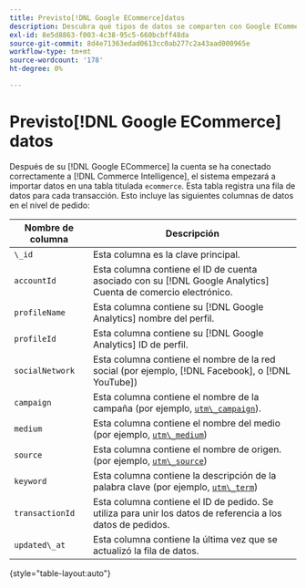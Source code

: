 ```yaml
---
title: Previsto[!DNL Google ECommerce]datos
description: Descubra qué tipos de datos se comparten con Google ECommerce.
exl-id: 8e5d8863-f003-4c38-95c5-660bcbff48da
source-git-commit: 8d4e71363edad0613cc0ab277c2a43aad000965e
workflow-type: tm+mt
source-wordcount: '178'
ht-degree: 0%

---
```


# Previsto[!DNL Google ECommerce] datos

Después de su [!DNL Google ECommerce] la cuenta se ha conectado correctamente a [!DNL Commerce Intelligence], el sistema empezará a importar datos en una tabla titulada `ecommerce`. Esta tabla registra una fila de datos para cada transacción. Esto incluye las siguientes columnas de datos en el nivel de pedido:

| Nombre de columna | Descripción |
|-----|-----|
| `\_id` | Esta columna es la clave principal. |
| `accountId` | Esta columna contiene el ID de cuenta asociado con su [!DNL Google Analytics] Cuenta de comercio electrónico. |
| `profileName` | Esta columna contiene su [!DNL Google Analytics] nombre del perfil. |
| `profileId` | Esta columna contiene su [!DNL Google Analytics] ID de perfil. |
| `socialNetwork` | Esta columna contiene el nombre de la red social (por ejemplo, [!DNL Facebook], o [!DNL YouTube]) |
| `campaign` | Esta columna contiene el nombre de la campaña (por ejemplo, [`utm\_campaign`](https://support.google.com/analytics/answer/1033867?hl=en)). |
| `medium` | Esta columna contiene el nombre del medio (por ejemplo, [`utm\_medium`](https://support.google.com/analytics/answer/1033867?hl=en)) |
| `source` | Esta columna contiene el nombre de origen. (por ejemplo, [`utm\_source`](https://support.google.com/analytics/answer/1033867?hl=en)) |
| `keyword` | Esta columna contiene la descripción de la palabra clave (por ejemplo, [`utm\_term`](https://support.google.com/analytics/answer/1033867?hl=en)) |
| `transactionId` | Esta columna contiene el ID de pedido. Se utiliza para unir los datos de referencia a los datos de pedidos. |
| `updated\_at` | Esta columna contiene la última vez que se actualizó la fila de datos. |

{style="table-layout:auto"}
